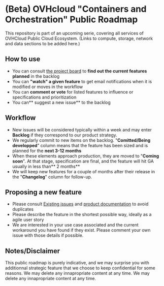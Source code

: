 # (Beta) OVHcloud "Containers and Orchestration" Public Roadmap

This repository is part of an upcoming serie, covering all services of OVHCloud Public Cloud Ecosystem. (Links to compute, storage, network and data sections to be added here.)

## How to use
- You can consult [the project board](https://github.com/mhurtrel/containers-orchestration-roadmap/projects/1 "the project board") to **find out the current features planned** in the backlog
- You can **"watch" a given feature** to get email notifications when it is modified or moves in the workflow
- You can **comment or vote** for listed features  to influence or specifications and prioritization
- You can** suggest a new issue** to the backlog 

## Workflow
- New issues will be considered typically within a week and may enter **Backlog** if they correspond to our product strategy.
- We regularly commit to new items on the backlog. "**Comitted/Being developped**" column means that the feature has been sized and is planned for the **next 3-12 months**
- When these elements approach production, they are moved to "**Coming soon**". At that stage, specification are final, and the feature will hit GA usually in less than** 2 months**
- We will keep new features for a couple of months after their release in the "**Changelog**" column for follow-up.


## Proposing a new feature
- Please consult [Existing issues](https://github.com/mhurtrel/containers-orchestration-roadmap/issues "Existing issues") and [product documentation](https://docs.ovh.com/gb/en/kubernetes/ "product documentation") to avoid duplicates
- Please describe the feature in the shortest possible way, ideally as a agile user story
- We are interested in your use case associated and the current workaround you have found if they exist. Please comment your own issue with those details if possible. 

## Notes/Disclaimer
This public roadmap is purely indicative, and we may surprise you with additionnal strategic feature that we choose to keep confidential for some reasons.
We may delete any innapropriate content at any time.
We may delete any innapropriate content at any time.
